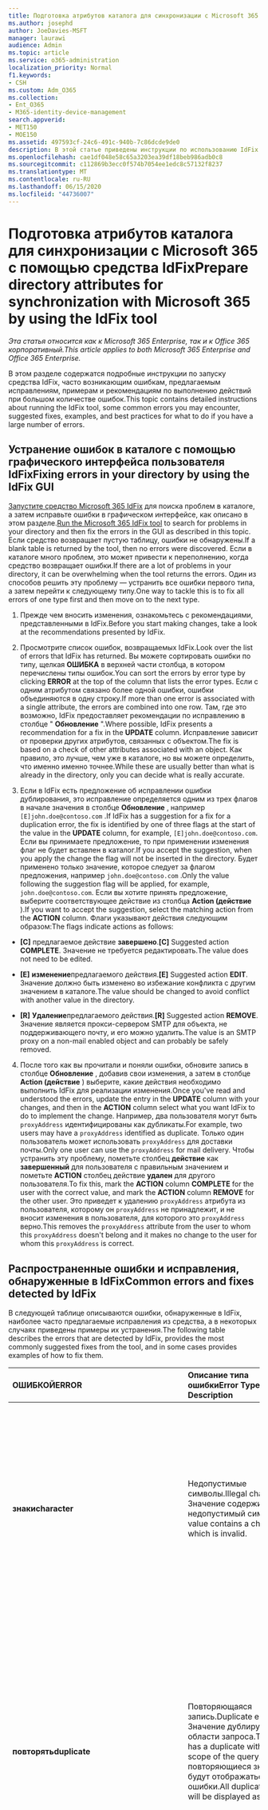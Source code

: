 ```yaml
---
title: Подготовка атрибутов каталога для синхронизации с Microsoft 365 с помощью средства IdFix
ms.author: josephd
author: JoeDavies-MSFT
manager: laurawi
audience: Admin
ms.topic: article
ms.service: o365-administration
localization_priority: Normal
f1.keywords:
- CSH
ms.custom: Adm_O365
ms.collection:
- Ent_O365
- M365-identity-device-management
search.appverid:
- MET150
- MOE150
ms.assetid: 497593cf-24c6-491c-940b-7c86dcde9de0
description: В этой статье приведены инструкции по использованию IdFix для подготовки и очистки локального каталога перед синхронизацией с Microsoft 365.
ms.openlocfilehash: cae1df048e58c65a3203ea39df18beb986adb0c8
ms.sourcegitcommit: c112869b3ecc0f574b7054ee1edc8c57132f8237
ms.translationtype: MT
ms.contentlocale: ru-RU
ms.lasthandoff: 06/15/2020
ms.locfileid: "44736007"
---
```

# <a name="prepare-directory-attributes-for-synchronization-with-microsoft-365-by-using-the-idfix-tool"></a><span data-ttu-id="3a23e-103">Подготовка атрибутов каталога для синхронизации с Microsoft 365 с помощью средства IdFix</span><span class="sxs-lookup"><span data-stu-id="3a23e-103">Prepare directory attributes for synchronization with Microsoft 365 by using the IdFix tool</span></span>

<span data-ttu-id="3a23e-104">*Эта статья относится как к Microsoft 365 Enterprise, так и к Office 365 корпоративный.*</span><span class="sxs-lookup"><span data-stu-id="3a23e-104">*This article applies to both Microsoft 365 Enterprise and Office 365 Enterprise.*</span></span>

<span data-ttu-id="3a23e-105">В этом разделе содержатся подробные инструкции по запуску средства IdFix, часто возникающим ошибкам, предлагаемым исправлениям, примерам и рекомендациям по выполнению действий при большом количестве ошибок.</span><span class="sxs-lookup"><span data-stu-id="3a23e-105">This topic contains detailed instructions about running the IdFix tool, some common errors you may encounter, suggested fixes, examples, and best practices for what to do if you have a large number of errors.</span></span>
  
## <a name="fixing-errors-in-your-directory-by-using-the-idfix-gui"></a><span data-ttu-id="3a23e-106">Устранение ошибок в каталоге с помощью графического интерфейса пользователя IdFix</span><span class="sxs-lookup"><span data-stu-id="3a23e-106">Fixing errors in your directory by using the IdFix GUI</span></span>

<span data-ttu-id="3a23e-107">[Запустите средство Microsoft 365 IdFix](install-and-run-idfix.md) для поиска проблем в каталоге, а затем исправьте ошибки в графическом интерфейсе, как описано в этом разделе.</span><span class="sxs-lookup"><span data-stu-id="3a23e-107">[Run the Microsoft 365 IdFix tool](install-and-run-idfix.md) to search for problems in your directory and then fix the errors in the GUI as described in this topic.</span></span> <span data-ttu-id="3a23e-108">Если средство возвращает пустую таблицу, ошибки не обнаружены.</span><span class="sxs-lookup"><span data-stu-id="3a23e-108">If a blank table is returned by the tool, then no errors were discovered.</span></span> <span data-ttu-id="3a23e-109">Если в каталоге много проблем, это может привести к переполнению, когда средство возвращает ошибки.</span><span class="sxs-lookup"><span data-stu-id="3a23e-109">If there are a lot of problems in your directory, it can be overwhelming when the tool returns the errors.</span></span> <span data-ttu-id="3a23e-110">Один из способов решить эту проблему — устранить все ошибки первого типа, а затем перейти к следующему типу.</span><span class="sxs-lookup"><span data-stu-id="3a23e-110">One way to tackle this is to fix all errors of one type first and then move on to the next type.</span></span> 
  
1. <span data-ttu-id="3a23e-111">Прежде чем вносить изменения, ознакомьтесь с рекомендациями, представленными в IdFix.</span><span class="sxs-lookup"><span data-stu-id="3a23e-111">Before you start making changes, take a look at the recommendations presented by IdFix.</span></span>
    
2. <span data-ttu-id="3a23e-112">Просмотрите список ошибок, возвращаемых IdFix.</span><span class="sxs-lookup"><span data-stu-id="3a23e-112">Look over the list of errors that IdFix has returned.</span></span> <span data-ttu-id="3a23e-113">Вы можете сортировать ошибки по типу, щелкая **ОШИБКА** в верхней части столбца, в котором перечислены типы ошибок.</span><span class="sxs-lookup"><span data-stu-id="3a23e-113">You can sort the errors by error type by clicking **ERROR** at the top of the column that lists the error types.</span></span> <span data-ttu-id="3a23e-114">Если с одним атрибутом связано более одной ошибки, ошибки объединяются в одну строку.</span><span class="sxs-lookup"><span data-stu-id="3a23e-114">If more than one error is associated with a single attribute, the errors are combined into one row.</span></span> <span data-ttu-id="3a23e-115">Там, где это возможно, IdFix предоставляет рекомендации по исправлению в столбце " **Обновление** ".</span><span class="sxs-lookup"><span data-stu-id="3a23e-115">Where possible, IdFix presents a recommendation for a fix in the **UPDATE** column.</span></span> <span data-ttu-id="3a23e-116">Исправление зависит от проверки других атрибутов, связанных с объектом.</span><span class="sxs-lookup"><span data-stu-id="3a23e-116">The fix is based on a check of other attributes associated with an object.</span></span> <span data-ttu-id="3a23e-117">Как правило, это лучше, чем уже в каталоге, но вы можете определить, что именно именно точнее.</span><span class="sxs-lookup"><span data-stu-id="3a23e-117">While these are usually better than what is already in the directory, only you can decide what is really accurate.</span></span> 
    
3. <span data-ttu-id="3a23e-118">Если в IdFix есть предложение об исправлении ошибки дублирования, это исправление определяется одним из трех флагов в начале значения в столбце **Обновление** , например `[E]john.doe@contoso.com` .</span><span class="sxs-lookup"><span data-stu-id="3a23e-118">If IdFix has a suggestion for a fix for a duplication error, the fix is identified by one of three flags at the start of the value in the **UPDATE** column, for example,  `[E]john.doe@contoso.com`.</span></span> <span data-ttu-id="3a23e-119">Если вы принимаете предложение, то при применении изменения флаг не будет вставлен в каталог.</span><span class="sxs-lookup"><span data-stu-id="3a23e-119">If you accept the suggestion, when you apply the change the flag will not be inserted in the directory.</span></span> <span data-ttu-id="3a23e-120">Будет применено только значение, которое следует за флагом предложения, например `john.doe@contoso.com` .</span><span class="sxs-lookup"><span data-stu-id="3a23e-120">Only the value following the suggestion flag will be applied, for example,  `john.doe@contoso.com`.</span></span> <span data-ttu-id="3a23e-121">Если вы хотите принять предложение, выберите соответствующее действие из столбца **Action (действие** ).</span><span class="sxs-lookup"><span data-stu-id="3a23e-121">If you want to accept the suggestion, select the matching action from the **ACTION** column.</span></span> <span data-ttu-id="3a23e-122">Флаги указывают действия следующим образом:</span><span class="sxs-lookup"><span data-stu-id="3a23e-122">The flags indicate actions as follows:</span></span> 
    
 - <span data-ttu-id="3a23e-123">**[C]** предлагаемое действие **завершено**.</span><span class="sxs-lookup"><span data-stu-id="3a23e-123">**[C]** Suggested action **COMPLETE**.</span></span> <span data-ttu-id="3a23e-124">Значение не требуется редактировать.</span><span class="sxs-lookup"><span data-stu-id="3a23e-124">The value does not need to be edited.</span></span>
    
 - <span data-ttu-id="3a23e-125">**[E]** **изменение**предлагаемого действия.</span><span class="sxs-lookup"><span data-stu-id="3a23e-125">**[E]** Suggested action **EDIT**.</span></span> <span data-ttu-id="3a23e-126">Значение должно быть изменено во избежание конфликта с другим значением в каталоге.</span><span class="sxs-lookup"><span data-stu-id="3a23e-126">The value should be changed to avoid conflict with another value in the directory.</span></span>
    
 - <span data-ttu-id="3a23e-127">**[R]** **Удаление**предлагаемого действия.</span><span class="sxs-lookup"><span data-stu-id="3a23e-127">**[R]** Suggested action **REMOVE**.</span></span> <span data-ttu-id="3a23e-128">Значение является прокси-сервером SMTP для объекта, не поддерживающего почту, и его можно удалить.</span><span class="sxs-lookup"><span data-stu-id="3a23e-128">The value is an SMTP proxy on a non-mail enabled object and can probably be safely removed.</span></span>
    
4. <span data-ttu-id="3a23e-129">После того как вы прочитали и поняли ошибки, обновите запись в столбце **Обновление** , добавив свои изменения, а затем в столбце **Action (действие** ) выберите, какие действия необходимо выполнить IdFix для реализации изменения.</span><span class="sxs-lookup"><span data-stu-id="3a23e-129">Once you've read and understood the errors, update the entry in the **UPDATE** column with your changes, and then in the **ACTION** column select what you want IdFix to do to implement the change.</span></span> <span data-ttu-id="3a23e-130">Например, два пользователя могут быть `proxyAddress` идентифицированы как дубликаты.</span><span class="sxs-lookup"><span data-stu-id="3a23e-130">For example, two users may have a  `proxyAddress` identified as duplicate.</span></span> <span data-ttu-id="3a23e-131">Только один пользователь может использовать `proxyAddress` для доставки почты.</span><span class="sxs-lookup"><span data-stu-id="3a23e-131">Only one user can use the  `proxyAddress` for mail delivery.</span></span> <span data-ttu-id="3a23e-132">Чтобы устранить эту проблему, пометьте столбец **действие** как **завершенный** для пользователя с правильным значением и пометьте **ACTION** столбец действие **удален** для другого пользователя.</span><span class="sxs-lookup"><span data-stu-id="3a23e-132">To fix this, mark the **ACTION** column **COMPLETE** for the user with the correct value, and mark the **ACTION** column **REMOVE** for the other user.</span></span> <span data-ttu-id="3a23e-133">Это приведет к удалению `proxyAddress` атрибута из пользователя, которому он `proxyAddress` не принадлежит, и не вносит изменения в пользователя, для которого это `proxyAddress` верно.</span><span class="sxs-lookup"><span data-stu-id="3a23e-133">This removes the  `proxyAddress` attribute from the user to whom this  `proxyAddress` doesn't belong and it makes no change to the user for whom this  `proxyAddress` is correct.</span></span>
    
## <a name="common-errors-and-fixes-detected-by-idfix"></a><span data-ttu-id="3a23e-134">Распространенные ошибки и исправления, обнаруженные в IdFix</span><span class="sxs-lookup"><span data-stu-id="3a23e-134">Common errors and fixes detected by IdFix</span></span>
<span data-ttu-id="3a23e-135">В следующей таблице описываются ошибки, обнаруженные в IdFix, наиболее часто предлагаемые исправления из средства, а в некоторых случаях приведены примеры их устранения.</span><span class="sxs-lookup"><span data-stu-id="3a23e-135">The following table describes the errors that are detected by IdFix, provides the most commonly suggested fixes from the tool, and in some cases provides examples of how to fix them.</span></span>

|<span data-ttu-id="3a23e-136">**ОШИБКОЙ**</span><span class="sxs-lookup"><span data-stu-id="3a23e-136">**ERROR**</span></span>|<span data-ttu-id="3a23e-137">**Описание типа ошибки**</span><span class="sxs-lookup"><span data-stu-id="3a23e-137">**Error Type Description**</span></span>|<span data-ttu-id="3a23e-138">**Предлагаемое исправление**</span><span class="sxs-lookup"><span data-stu-id="3a23e-138">**Suggested Fix**</span></span>|<span data-ttu-id="3a23e-139">**Пример**</span><span class="sxs-lookup"><span data-stu-id="3a23e-139">**Example**</span></span>|
|:-----|:-----|:-----|:-----|
|<span data-ttu-id="3a23e-140">**знаки**</span><span class="sxs-lookup"><span data-stu-id="3a23e-140">**character**</span></span> | <span data-ttu-id="3a23e-141">Недопустимые символы.</span><span class="sxs-lookup"><span data-stu-id="3a23e-141">Illegal characters.</span></span> <span data-ttu-id="3a23e-142">Значение содержит недопустимый символ.</span><span class="sxs-lookup"><span data-stu-id="3a23e-142">The value contains a character which is invalid.</span></span> | <span data-ttu-id="3a23e-143">Предлагаемое исправление ошибки, показанное в столбце **Обновление** , содержит значение с удаленным недопустимым символом.</span><span class="sxs-lookup"><span data-stu-id="3a23e-143">The suggested fix for the error shown in the **UPDATE** column shows the value with the invalid character removed.</span></span>  <br/> | <span data-ttu-id="3a23e-144">Замыкающий пробел в конце допустимого почтового адреса является недопустимым символом, например:</span><span class="sxs-lookup"><span data-stu-id="3a23e-144">A trailing space at the end of a valid mail address is an illegal character, for example:</span></span>  <br/> <span data-ttu-id="3a23e-145">" `user@contoso.com` "</span><span class="sxs-lookup"><span data-stu-id="3a23e-145">" `user@contoso.com` "</span></span>  <br/> <span data-ttu-id="3a23e-146">Начальное место в начале допустимого почтового адреса является недопустимым символом, например:</span><span class="sxs-lookup"><span data-stu-id="3a23e-146">A leading space at the beginning of a valid mail address is an illegal character, for example:</span></span>  <br/> <span data-ttu-id="3a23e-147">" ` user@contoso.com `"</span><span class="sxs-lookup"><span data-stu-id="3a23e-147">" ` user@contoso.com `"</span></span>  <br/>  <span data-ttu-id="3a23e-148">`ú`Символ содержит недопустимый символ.</span><span class="sxs-lookup"><span data-stu-id="3a23e-148">The  `ú` character is an illegal character.</span></span> |
|<span data-ttu-id="3a23e-149">**повторять**</span><span class="sxs-lookup"><span data-stu-id="3a23e-149">**duplicate**</span></span> | <span data-ttu-id="3a23e-150">Повторяющаяся запись.</span><span class="sxs-lookup"><span data-stu-id="3a23e-150">Duplicate entry.</span></span> <span data-ttu-id="3a23e-151">Значение дублируется в области запроса.</span><span class="sxs-lookup"><span data-stu-id="3a23e-151">The value has a duplicate within the scope of the query.</span></span> <span data-ttu-id="3a23e-152">Все повторяющиеся значения будут отображаться как ошибки.</span><span class="sxs-lookup"><span data-stu-id="3a23e-152">All duplicate values will be displayed as errors.</span></span> | <span data-ttu-id="3a23e-153">Измените или удалите значения, чтобы устранить дублирование.</span><span class="sxs-lookup"><span data-stu-id="3a23e-153">Edit or remove values to eliminate duplication.</span></span> <span data-ttu-id="3a23e-154">Средство не предоставит предлагаемое исправление для дубликатов.</span><span class="sxs-lookup"><span data-stu-id="3a23e-154">The tool will not provide a suggested fix for duplicates.</span></span> <span data-ttu-id="3a23e-155">Вместо этого необходимо выбрать, какое из двух или более дубликатов является правильным и удалить дублирующуюся запись или записи.</span><span class="sxs-lookup"><span data-stu-id="3a23e-155">Instead, you must choose which of the two or more duplicates is the correct one and delete the duplicate entry or entries.</span></span> ||
|<span data-ttu-id="3a23e-156">**format**</span><span class="sxs-lookup"><span data-stu-id="3a23e-156">**format**</span></span> | <span data-ttu-id="3a23e-157">Ошибка форматирования.</span><span class="sxs-lookup"><span data-stu-id="3a23e-157">Formatting error.</span></span> <span data-ttu-id="3a23e-158">Значение нарушает требования к формату использования атрибута.</span><span class="sxs-lookup"><span data-stu-id="3a23e-158">The value violates the format requirements for the attribute usage.</span></span> | <span data-ttu-id="3a23e-159">Предлагаемое обновление будет показывать значение с удаленными недопустимыми символами.</span><span class="sxs-lookup"><span data-stu-id="3a23e-159">The suggested Update will show the value with any invalid characters removed.</span></span> <span data-ttu-id="3a23e-160">Если нет недопустимых символов, обновление и значение будут отображаться одинаково.</span><span class="sxs-lookup"><span data-stu-id="3a23e-160">If there are no invalid characters the Update and Value will appear the same.</span></span> <span data-ttu-id="3a23e-161">Вам нужно определить, что вы действительно хотите в обновлении.</span><span class="sxs-lookup"><span data-stu-id="3a23e-161">You need to determine what you really want in the Update.</span></span> <span data-ttu-id="3a23e-162">Средство не предоставит предлагаемое исправление для всех ошибок форматирования.</span><span class="sxs-lookup"><span data-stu-id="3a23e-162">The tool will not provide a suggested fix for all formatting errors.</span></span> | <span data-ttu-id="3a23e-163">Например, SMTP-адреса должны соответствовать стандартам RFC 2822 и mailNickName не могут начинаться или заканчиваться точкой.</span><span class="sxs-lookup"><span data-stu-id="3a23e-163">For example SMTP addresses must comply with RFC 2822 and mailNickName cannot start or end with a period.</span></span> <span data-ttu-id="3a23e-164">Дополнительные сведения о требованиях к формату атрибутов каталогов приведены в разделе "Подготовка к использованию объектов каталога и атрибутов" в разделе [Подготовка к подготовке пользователей через синхронизацию службы каталогов к Microsoft 365](prepare-for-directory-synchronization.md).</span><span class="sxs-lookup"><span data-stu-id="3a23e-164">For more information about format requirements for directory attributes, see "Directory object and attribute preparation" in [Prepare to provision users through directory synchronization to Microsoft 365](prepare-for-directory-synchronization.md).</span></span> |
|<span data-ttu-id="3a23e-165">топлевелдомаин</span><span class="sxs-lookup"><span data-stu-id="3a23e-165">topleveldomain</span></span>  <br/> |<span data-ttu-id="3a23e-166">Домен верхнего уровня.</span><span class="sxs-lookup"><span data-stu-id="3a23e-166">Top level domain.</span></span> <span data-ttu-id="3a23e-167">Это относится к значениям, подлежащим формату [RFC 2822](https://go.microsoft.com/fwlink/p/?LinkId=401464) .</span><span class="sxs-lookup"><span data-stu-id="3a23e-167">This applies to values subject to [RFC 2822](https://go.microsoft.com/fwlink/p/?LinkId=401464) formatting.</span></span> <span data-ttu-id="3a23e-168">Если домен верхнего уровня не поддерживает маршрутизацию в Интернете, он будет идентифицирован как ошибка.</span><span class="sxs-lookup"><span data-stu-id="3a23e-168">If the top level domain is not internet routable then this will be identified as an error.</span></span> <span data-ttu-id="3a23e-169">Например, SMTP-адрес, заканчивающийся на Local, не поддерживает маршрутизацию в Интернете и вызовет эту ошибку.</span><span class="sxs-lookup"><span data-stu-id="3a23e-169">For example an SMTP address ending in .local is not internet routable and would cause this error.</span></span> |<span data-ttu-id="3a23e-170">Измените значение на домен с маршрутизацией в Интернете, например `.com` или `.net` .</span><span class="sxs-lookup"><span data-stu-id="3a23e-170">Change the value to an internet routable domain such as  `.com` or  `.net`.</span></span> | <span data-ttu-id="3a23e-171">Смените `myaddress@fourthcoffee.local` `fourthcoffee.com` или другой маршрутизируемый домен, маршрутизируемый через Интернет.</span><span class="sxs-lookup"><span data-stu-id="3a23e-171">Change  `myaddress@fourthcoffee.local` to  `fourthcoffee.com` or another internet routable domain.</span></span>  <br/> <span data-ttu-id="3a23e-172">Инструкции по [подготовке домена, не поддерживающего маршрутизацию (например, локального домена), для синхронизации службы каталогов](prepare-a-non-routable-domain-for-directory-synchronization.md).</span><span class="sxs-lookup"><span data-stu-id="3a23e-172">For instructions, see [How to prepare a non-routable domain (such as .local domain) for directory synchronization](prepare-a-non-routable-domain-for-directory-synchronization.md).</span></span> |
|<span data-ttu-id="3a23e-173">**домаинпарт**</span><span class="sxs-lookup"><span data-stu-id="3a23e-173">**domainpart**</span></span> | <span data-ttu-id="3a23e-174">Ошибка части домена.</span><span class="sxs-lookup"><span data-stu-id="3a23e-174">Domain part error.</span></span> <span data-ttu-id="3a23e-175">Это относится к значениям, подлежащим формату RFC 2822.</span><span class="sxs-lookup"><span data-stu-id="3a23e-175">This applies to values subject to RFC 2822 formatting.</span></span> <span data-ttu-id="3a23e-176">Если часть значения домена является недопустимой и не соответствует спецификации RFC 2822, то будет создано.</span><span class="sxs-lookup"><span data-stu-id="3a23e-176">If the domain portion of the value is invalid and does not comply with RFC 2822 this will be generated.</span></span> | <span data-ttu-id="3a23e-177">Измените значение на значение, которое соответствует RFC 2822.</span><span class="sxs-lookup"><span data-stu-id="3a23e-177">Change the value to one that complies with RFC 2822.</span></span> <span data-ttu-id="3a23e-178">Например, убедитесь, что он не содержит пробелов или недопустимых символов.</span><span class="sxs-lookup"><span data-stu-id="3a23e-178">For example, make sure that it doesn't contain any spaces or illegal characters.</span></span> | <span data-ttu-id="3a23e-179">Замените `myaddress@fourth coffee.com` на `myaddress@fourthcoffee.com` .</span><span class="sxs-lookup"><span data-stu-id="3a23e-179">Change  `myaddress@fourth coffee.com` to  `myaddress@fourthcoffee.com`.</span></span> |
|<span data-ttu-id="3a23e-180">**domainpart_localpart**</span><span class="sxs-lookup"><span data-stu-id="3a23e-180">**domainpart_localpart**</span></span> | <span data-ttu-id="3a23e-181">Ошибка локальной части.</span><span class="sxs-lookup"><span data-stu-id="3a23e-181">Local-part error.</span></span> <span data-ttu-id="3a23e-182">Это относится к значениям, подлежащим формату RFC 2822.</span><span class="sxs-lookup"><span data-stu-id="3a23e-182">This applies to values subject to RFC 2822 formatting.</span></span> <span data-ttu-id="3a23e-183">Если локальная часть значения является недопустимой и не соответствует стандарту RFC 2822, это будет создано.</span><span class="sxs-lookup"><span data-stu-id="3a23e-183">If the local-part of the value is invalid and does not comply with RFC 2822 this will be generated.</span></span> |<span data-ttu-id="3a23e-184">Измените значение на значение, которое соответствует RFC 2822.</span><span class="sxs-lookup"><span data-stu-id="3a23e-184">Change the value to one that complies with RFC 2822.</span></span> <span data-ttu-id="3a23e-185">Например, убедитесь, что он не содержит пробелов или недопустимых символов.</span><span class="sxs-lookup"><span data-stu-id="3a23e-185">For example, make sure that it doesn't contain any spaces or illegal characters.</span></span> |<span data-ttu-id="3a23e-186">Замените `my"work"address@fourthcoffee.com` на `myworkaddress@fourthcoffee.com` .</span><span class="sxs-lookup"><span data-stu-id="3a23e-186">Change  `my"work"address@fourthcoffee.com` to  `myworkaddress@fourthcoffee.com`.</span></span> |
|<span data-ttu-id="3a23e-187">**длина**</span><span class="sxs-lookup"><span data-stu-id="3a23e-187">**length**</span></span> | <span data-ttu-id="3a23e-188">Ошибка длины.</span><span class="sxs-lookup"><span data-stu-id="3a23e-188">Length error.</span></span> <span data-ttu-id="3a23e-189">Значение нарушает ограничения на длину атрибута.</span><span class="sxs-lookup"><span data-stu-id="3a23e-189">The value violates the length limit for the attribute.</span></span> <span data-ttu-id="3a23e-190">Чаще всего такая ошибка возникает при изменении схемы каталога.</span><span class="sxs-lookup"><span data-stu-id="3a23e-190">This is most commonly encountered when the directory schema has been altered.</span></span>  | <span data-ttu-id="3a23e-191">Обновление, предлагаемое IdFix, усекает значение до допустимой длины.</span><span class="sxs-lookup"><span data-stu-id="3a23e-191">The update suggested by IdFix will truncate the value to the acceptable length.</span></span>  <br/> <span data-ttu-id="3a23e-192">Имейте в виду, что это может привести к нежелательным результатам.</span><span class="sxs-lookup"><span data-stu-id="3a23e-192">Be aware that this may produce undesired results.</span></span> <span data-ttu-id="3a23e-193">Перед нажатием кнопки **Применить**необходимо проверить предлагаемое исправление и изменить его.</span><span class="sxs-lookup"><span data-stu-id="3a23e-193">You should review the suggested fix and change it if necessary before you click **Apply**.</span></span> ||
|<span data-ttu-id="3a23e-194">**одни**</span><span class="sxs-lookup"><span data-stu-id="3a23e-194">**blank**</span></span>  | <span data-ttu-id="3a23e-195">Пустая или пустая ошибка.</span><span class="sxs-lookup"><span data-stu-id="3a23e-195">Blank or null error.</span></span> <span data-ttu-id="3a23e-196">Значение нарушает ограничение NULL для синхронизируемых атрибутов.</span><span class="sxs-lookup"><span data-stu-id="3a23e-196">The value violates the null restriction for attributes to be synchronized.</span></span> <span data-ttu-id="3a23e-197">Только несколько атрибутов должны содержать значение.</span><span class="sxs-lookup"><span data-stu-id="3a23e-197">Only a few attributes must contain a value.</span></span> | <span data-ttu-id="3a23e-198">Если это возможно, предлагаемое обновление будет использовать другие значения атрибутов для создания вероятного подстановки.</span><span class="sxs-lookup"><span data-stu-id="3a23e-198">If possible, the suggested update will leverage other attribute values in order to generate a likely substitute.</span></span> ||
|<span data-ttu-id="3a23e-199">**маилматч**</span><span class="sxs-lookup"><span data-stu-id="3a23e-199">**mailmatch**</span></span> | <span data-ttu-id="3a23e-200">Это относится только к Microsoft 365 выделенным.</span><span class="sxs-lookup"><span data-stu-id="3a23e-200">This applies to Microsoft 365 Dedicated only.</span></span> <span data-ttu-id="3a23e-201">Значение не отвечает атрибуту почты.</span><span class="sxs-lookup"><span data-stu-id="3a23e-201">The value does not match the mail attribute.</span></span> | <span data-ttu-id="3a23e-202">Предлагаемое обновление будет иметь значение атрибута почты с префиксом "SMTP:".</span><span class="sxs-lookup"><span data-stu-id="3a23e-202">The suggested update will be the mail attribute value prefixed by "SMTP:".</span></span> ||
    
## <a name="operations-you-can-perform-by-using-idfix"></a><span data-ttu-id="3a23e-203">Операции, которые можно выполнять с помощью IdFix</span><span class="sxs-lookup"><span data-stu-id="3a23e-203">Operations you can perform by using IdFix</span></span>
<span data-ttu-id="3a23e-204">Чтобы исправить ошибку, выберите параметр из раскрывающегося списка **действий** .</span><span class="sxs-lookup"><span data-stu-id="3a23e-204">To fix an error, you select an option from the **ACTION** drop-down list.</span></span> <span data-ttu-id="3a23e-205">В следующей таблице описываются операции **действий** , которые можно выполнять над атрибутами с помощью средства IdFix.</span><span class="sxs-lookup"><span data-stu-id="3a23e-205">The following table describes the **ACTION** operations you can perform on attributes using the IdFix tool.</span></span> <span data-ttu-id="3a23e-206">Если оставить столбец **действия** пустым, средство IdFix не будет предпринимать никаких действий с этой ошибкой в каталоге.</span><span class="sxs-lookup"><span data-stu-id="3a23e-206">If you leave the **ACTION** column empty, the IdFix tool will not take any action on that specific error in the directory.</span></span> 

|<span data-ttu-id="3a23e-207">**МЕРЫ**</span><span class="sxs-lookup"><span data-stu-id="3a23e-207">**ACTION**</span></span>|<span data-ttu-id="3a23e-208">**Описание**</span><span class="sxs-lookup"><span data-stu-id="3a23e-208">**Action description**</span></span>|<span data-ttu-id="3a23e-209">**Пример**</span><span class="sxs-lookup"><span data-stu-id="3a23e-209">**Example**</span></span>|
|:-----|:-----|:-----|
|<span data-ttu-id="3a23e-210">**ЗАПОЛНИТЬ**</span><span class="sxs-lookup"><span data-stu-id="3a23e-210">**COMPLETE**</span></span> | <span data-ttu-id="3a23e-211">Исходное значение является приемлемым и не должно изменяться, несмотря на то, что оно идентифицировано как ошибка.</span><span class="sxs-lookup"><span data-stu-id="3a23e-211">The original value is acceptable and should not be changed despite being identified as an error.</span></span> | <span data-ttu-id="3a23e-212">Два пользователя proxyAddress идентифицированы как повторяющиеся.</span><span class="sxs-lookup"><span data-stu-id="3a23e-212">Two users have a proxyAddress identified as duplicate.</span></span> <span data-ttu-id="3a23e-213">Только один из них может использовать значение для доставки почты.</span><span class="sxs-lookup"><span data-stu-id="3a23e-213">Only one can use the value for mail delivery.</span></span> <span data-ttu-id="3a23e-214">Помечайте пользователя, указав правильное значение как **завершенное**.</span><span class="sxs-lookup"><span data-stu-id="3a23e-214">Mark the user with the correct value as **COMPLETE**.</span></span> |
|<span data-ttu-id="3a23e-215">**УДАЛИТЬ**</span><span class="sxs-lookup"><span data-stu-id="3a23e-215">**REMOVE**</span></span> | <span data-ttu-id="3a23e-216">Значение атрибута будет удалено из исходного объекта.</span><span class="sxs-lookup"><span data-stu-id="3a23e-216">The attribute value will be deleted from the source object.</span></span> <span data-ttu-id="3a23e-217">Например, при многозначном атрибуте `proxyAddresses` будет удалено только отдельное отображаемое значение.</span><span class="sxs-lookup"><span data-stu-id="3a23e-217">In the case of a multi-valued attribute, for example,  `proxyAddresses`, only the individual value shown will be deleted.</span></span> | <span data-ttu-id="3a23e-218">Два пользователя proxyAddress идентифицированы как повторяющиеся.</span><span class="sxs-lookup"><span data-stu-id="3a23e-218">Two users have a proxyAddress identified as duplicate.</span></span> <span data-ttu-id="3a23e-219">Только один из них может использовать значение для доставки почты.</span><span class="sxs-lookup"><span data-stu-id="3a23e-219">Only one can use the value for mail delivery.</span></span> <span data-ttu-id="3a23e-220">Помечайте пользователя, используя повторяющееся значение, как **Remove**.</span><span class="sxs-lookup"><span data-stu-id="3a23e-220">Mark the user with the duplicate value as **REMOVE**.</span></span> |
|<span data-ttu-id="3a23e-221">**Правка**</span><span class="sxs-lookup"><span data-stu-id="3a23e-221">**EDIT**</span></span> | <span data-ttu-id="3a23e-222">Сведения в столбце " **Обновление** " будут использоваться для изменения значения атрибута.</span><span class="sxs-lookup"><span data-stu-id="3a23e-222">The information in the **UPDATE** column will be used to modify the attribute value.</span></span> <span data-ttu-id="3a23e-223">Если для IdFix предложено допустимое значение **обновления** , в столбце **действие** выберите **изменить** и перейдите к следующей ошибке.</span><span class="sxs-lookup"><span data-stu-id="3a23e-223">If a valid **UPDATE** value has been suggested by IdFix, then from the **ACTION** column, select **EDIT** and go on to the next error.</span></span> <span data-ttu-id="3a23e-224">Если вам не нравится предложение, введите новый элемент в столбец **Обновление** , а затем в столбце **действие** выберите команду **изменить**.</span><span class="sxs-lookup"><span data-stu-id="3a23e-224">If you don't like the suggestion, type a new one in the **UPDATE** column and then, from the **ACTION** column select **EDIT**.</span></span> ||
|<span data-ttu-id="3a23e-225">**ОТКАТ**</span><span class="sxs-lookup"><span data-stu-id="3a23e-225">**UNDO**</span></span> | <span data-ttu-id="3a23e-226">Этот параметр доступен только в том случае, если вы выполнили восстановление из журнала транзакций.</span><span class="sxs-lookup"><span data-stu-id="3a23e-226">This option is only available if you have restored from a transaction log.</span></span> <span data-ttu-id="3a23e-227">Если выбрать пункт **отменить**, значение атрибута будет восстановлено до исходного значения.</span><span class="sxs-lookup"><span data-stu-id="3a23e-227">If you select **UNDO**, the attribute value will be restored to the original value.</span></span> ||
|<span data-ttu-id="3a23e-228">**FAIL**</span><span class="sxs-lookup"><span data-stu-id="3a23e-228">**FAIL**</span></span> | <span data-ttu-id="3a23e-229">Это значение возвращается, только если значение **обновления** содержит неизвестный конфликт с правилами доменных служб Active Directory.</span><span class="sxs-lookup"><span data-stu-id="3a23e-229">This value is only returned if an **UPDATE** value has an unknown conflict with AD DS rules.</span></span> <span data-ttu-id="3a23e-230">В этом случае вы можете изменить значение в столбце **Обновление** , если вы знаете, что происходит в случае сбоя.</span><span class="sxs-lookup"><span data-stu-id="3a23e-230">In this case, you can edit the value in the **UPDATE** column again if you know what the failure is.</span></span> <span data-ttu-id="3a23e-231">Может потребоваться проанализировать значения объекта с помощью редактора ADSI.</span><span class="sxs-lookup"><span data-stu-id="3a23e-231">It may be necessary to analyze the values in the object using ADSI Edit.</span></span> <span data-ttu-id="3a23e-232">Дополнительные сведения см. в разделе [Редактирование ADSI (adsiedit. msc)](https://go.microsoft.com/fwlink/p/?LinkId=401170).</span><span class="sxs-lookup"><span data-stu-id="3a23e-232">For more information, see [ADSI Edit (adsiedit.msc)](https://go.microsoft.com/fwlink/p/?LinkId=401170).</span></span> ||

<span data-ttu-id="3a23e-233">После выбора **действия** для ошибки или пакета ошибок нажмите кнопку **Применить**.</span><span class="sxs-lookup"><span data-stu-id="3a23e-233">After choosing an **ACTION** for an error or a batch of errors, click **Apply**.</span></span> <span data-ttu-id="3a23e-234">При нажатии кнопки **Применить** инструмент вносит изменения в каталог.</span><span class="sxs-lookup"><span data-stu-id="3a23e-234">When you click **Apply**, the tool makes the changes in the directory.</span></span> <span data-ttu-id="3a23e-235">Вы можете предоставить исправления для нескольких ошибок, прежде чем нажать кнопку **Применить** и IdFix будет изменять их все одновременно.</span><span class="sxs-lookup"><span data-stu-id="3a23e-235">You can provide fixes for multiple errors before you click **Apply** and IdFix will change them all at the same time.</span></span>

<span data-ttu-id="3a23e-236">Запустите IdFix еще раз, чтобы убедиться, что в внесенных исправлениях не были внесены новые ошибки.</span><span class="sxs-lookup"><span data-stu-id="3a23e-236">Run IdFix again to ensure that the fixes you made didn't introduce new errors.</span></span> <span data-ttu-id="3a23e-237">Можно повторять эти действия столько раз, сколько необходимо.</span><span class="sxs-lookup"><span data-stu-id="3a23e-237">You can repeat these steps as many times as you need to.</span></span> <span data-ttu-id="3a23e-238">Рекомендуется выполнить этот процесс перед синхронизацией несколько раз.</span><span class="sxs-lookup"><span data-stu-id="3a23e-238">It's a good idea to go through the process a few times before you synchronize.</span></span>
    
## <a name="changing-the-rule-set-used-by-idfix"></a><span data-ttu-id="3a23e-239">Изменение набора правил, используемого в IdFix</span><span class="sxs-lookup"><span data-stu-id="3a23e-239">Changing the rule set used by IdFix</span></span>
<span data-ttu-id="3a23e-240">По умолчанию для тестирования записей в каталоге IdFix использует многопользовательский набор правил.</span><span class="sxs-lookup"><span data-stu-id="3a23e-240">By default, IdFix uses the Multi-Tenant rule set to test the entries in your directory.</span></span> <span data-ttu-id="3a23e-241">Это правильный набор правил для большинства клиентов Microsoft 365.</span><span class="sxs-lookup"><span data-stu-id="3a23e-241">This is the right rule set for most Microsoft 365 customers.</span></span> <span data-ttu-id="3a23e-242">Тем не менее, если у вас есть выделенный или ITAR Microsoft 365 (международный трафик в вооруженных нормах), можно настроить IdFix для использования выделенного набора правил.</span><span class="sxs-lookup"><span data-stu-id="3a23e-242">However, if you are a Microsoft 365 Dedicated or ITAR (International Traffic in Arms Regulations) customer, you can configure IdFix to use the Dedicated rule set instead.</span></span> <span data-ttu-id="3a23e-243">Если вы не знаете, к какому типу пользователей относитесь, пропустите этот шаг.</span><span class="sxs-lookup"><span data-stu-id="3a23e-243">If you aren't sure what type of customer you are, you can safely skip this step.</span></span> <span data-ttu-id="3a23e-244">Чтобы задать для правила значение выделенный, щелкните значок шестеренки в строке меню и выберите **выделенный**.</span><span class="sxs-lookup"><span data-stu-id="3a23e-244">To set the rule set to Dedicated, click the gear icon in the menu bar and then click **Dedicated**.</span></span>
  
## <a name="changing-the-scope-of-the-search-used-by-idfix"></a><span data-ttu-id="3a23e-245">Изменение области поиска, используемого в IdFix</span><span class="sxs-lookup"><span data-stu-id="3a23e-245">Changing the scope of the search used by IdFix</span></span>
<span data-ttu-id="3a23e-246">По умолчанию IdFix выполняет поиск во всем каталоге.</span><span class="sxs-lookup"><span data-stu-id="3a23e-246">By default, IdFix searches the entire directory.</span></span> <span data-ttu-id="3a23e-247">При желании вы можете настроить средство для поиска определенного поддерева вместо этого.</span><span class="sxs-lookup"><span data-stu-id="3a23e-247">If you want, you can configure the tool to search a specific subtree instead.</span></span> <span data-ttu-id="3a23e-248">Для этого в строке меню щелкните значок фильтра и введите допустимое поддерево.</span><span class="sxs-lookup"><span data-stu-id="3a23e-248">To do this, in the menu bar, click the Filter icon and enter a valid subtree.</span></span>
  
## <a name="rolling-back-your-changes-by-using-the-idfix-gui"></a><span data-ttu-id="3a23e-249">Откат изменений с помощью графического интерфейса пользователя IdFix</span><span class="sxs-lookup"><span data-stu-id="3a23e-249">Rolling back your changes by using the IdFix GUI</span></span>
<span data-ttu-id="3a23e-250">При каждом нажатии кнопки **Применить** для применения изменений средство IdFix создает отдельный файл, который называется журналом транзакций, в котором перечисляются только что внесенные изменения.</span><span class="sxs-lookup"><span data-stu-id="3a23e-250">Each time you click **Apply** to apply changes, the IdFix tool creates a separate file called a transaction log that lists the changes you just made.</span></span> <span data-ttu-id="3a23e-251">С помощью журнала транзакций можно откатить только те изменения, которые находятся в последнем журнале в случае ошибки.</span><span class="sxs-lookup"><span data-stu-id="3a23e-251">You can use the transaction log to roll back just those changes that are in the most recent log in case you make a mistake.</span></span> <span data-ttu-id="3a23e-252">Если во время обновления допущена ошибка, вы можете отменить последние примененные изменения, нажав кнопку **отменить**.</span><span class="sxs-lookup"><span data-stu-id="3a23e-252">If you make a mistake while you are updating, you can undo the most recently applied changes by clicking **Undo**.</span></span> <span data-ttu-id="3a23e-253">При нажатии кнопки **Отмена**, IdFix использует журнал транзакций для отката только тех изменений, которые находятся в последнем журнале транзакций.</span><span class="sxs-lookup"><span data-stu-id="3a23e-253">When you click **Undo**, IdFix uses the transaction log to roll back just those changes that are in the most recent transaction log.</span></span> <span data-ttu-id="3a23e-254">Более подробную информацию об использовании журнала транзакций можно узнать в [статье Microsoft 365 IdFix Transaction log](idfix-transaction-log.md).</span><span class="sxs-lookup"><span data-stu-id="3a23e-254">For more information about using the transaction log, see [Microsoft 365 IdFix transaction log](idfix-transaction-log.md).</span></span>

## <a name="next-step"></a><span data-ttu-id="3a23e-255">Следующий шаг</span><span class="sxs-lookup"><span data-stu-id="3a23e-255">Next step</span></span>

[<span data-ttu-id="3a23e-256">Настройка синхронизации каталогов</span><span class="sxs-lookup"><span data-stu-id="3a23e-256">Set up directory synchronization</span></span>](set-up-directory-synchronization.md)
